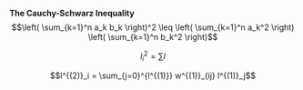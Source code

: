 

**The Cauchy-Schwarz Inequality**
$$\left( \sum_{k=1}^n a_k b_k \right)^2 \leq \left( \sum_{k=1}^n a_k^2 \right) \left( \sum_{k=1}^n b_k^2 \right)$$


$$l^{2}_i = \sum l$$

$$l^{(2)}_i = \sum_{j=0}^{l^{(1)}} w^{(1)}_{ij} l^{(1)}_j$$
